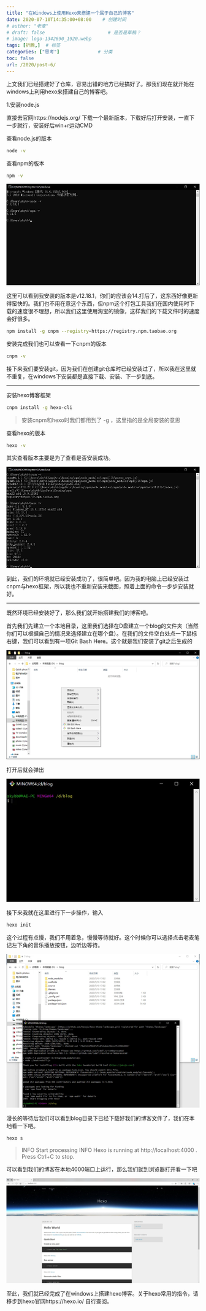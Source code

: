 ```yaml
---
title: "在Windows上使用Hexo来搭建一个属于自己的博客"
date: 2020-07-10T14:35:00+08:00    # 创建时间
# author: "老麦"
# draft: false                       # 是否是草稿？
# image: logo-1342690_1920.webp
tags: [折腾,]  # 标签
categories: ["思考"]              # 分类
toc: false
url: /2020/post-6/
---
```


上文我们已经搭建好了仓库，容易出错的地方已经搞好了。那我们现在就开始在windows上利用hexo来搭建自己的博客吧。

1.安装node.js

直接去官网https://nodejs.org/ 下载一个最新版本，下载好后打开安装，一直下一步就行，安装好后win+r运动CMD

查看node.js的版本

```bash
node -v
```

查看npm的版本

```bash
npm -v
```

![](postImages/laomai/2023/02/27/163fc197c2decd-1.webp)

这里可以看到我安装的版本是v12.18.1，你们的应该会14.打后了，这东西好像更新得蛮快的。我们也不用在意这个东西，但npm这个打包工具我们在国内使用时下载的速度很不理想，所以我们这里使用淘宝的镜像，这样我们的下载文件时的速度会好很多。

```bash
npm install -g cnpm --registry=https://registry.npm.taobao.org
```

安装完成我们也可以查看一下cnpm的版本

```bash
cnpm -v
```

接下来我们要安装git，因为我们在创建git仓库时已经安装过了，所以我在这里就不重复，在windows下安装都是直接下载、安装、下一步到底。

------

安装hexo博客框架

```bash
cnpm install -g hexo-cli
```

> 安装cnpm和hexo时我们都用到了  -g ，这里指的是全局安装的意思

查看hexo的版本

```bash
hexo -v
```

其实查看版本主要是为了查看是否安装成功。

![](postImages/laomai/2023/02/27/163fc197c35bc4-1.webp)

到此，我们的环境就已经安装成功了，很简单吧。因为我的电脑上已经安装过cnpm与hexo框架，所以我也不重新安装来截图，照着上面的命令一步步安装就好。

------

既然环境已经安装好了，那么我们就开始搭建我们的博客吧。

首先我们先建立一个本地目录，这里我们选择在D盘建立一个blog的文件夹（当然你们可以根据自己的情况来选择建立在哪个盘）。在我们的文件空白处点一下鼠标右键，我们可以看到有一项Git Bash Here。这个就是我们安装了git之后生成的

![](postImages/laomai/2023/02/27/163fc197c3d2c6-1.webp)

打开后就会弹出

![](postImages/laomai/2023/02/27/163fc197c43900-1.webp)

接下来我就在这里进行下一步操作，输入

```bash
hexo init
```

这个过程有点慢，我们不用着急，慢慢等待就好。这个时候你可以选择点击老麦笔记左下角的音乐播放按钮，边听边等待。

![](postImages/laomai/2023/02/27/163fc197c4b9ad-1.webp)

漫长的等待后我们可以看到blog目录下已经下载好我们的博客文件了，我们在本地看一下吧。

```bash
hexo s
```

> INFO  Start processing
> INFO  Hexo is running at http://localhost:4000 . Press Ctrl+C to stop.

可以看到我们的博客在本地4000端口上运行，那么我们就到浏览器打开看一下吧

![](postImages/laomai/2023/02/27/163fc197c54b0f-1.webp)

至此，我们就已经完成了在windows上搭建hexo博客。关于hexo常用的指令，请移步到hexo官网https://hexo.io/ 自行查阅。
